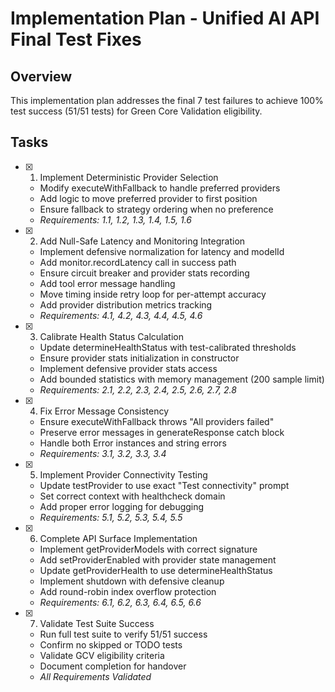 # Implementation Plan - Unified AI API Final Test Fixes

## Overview

This implementation plan addresses the final 7 test failures to achieve 100% test success (51/51 tests) for Green Core Validation eligibility.

## Tasks

- [x] 1. Implement Deterministic Provider Selection

  - Modify executeWithFallback to handle preferred providers
  - Add logic to move preferred provider to first position
  - Ensure fallback to strategy ordering when no preference
  - _Requirements: 1.1, 1.2, 1.3, 1.4, 1.5, 1.6_

- [x] 2. Add Null-Safe Latency and Monitoring Integration

  - Implement defensive normalization for latency and modelId
  - Add monitor.recordLatency call in success path
  - Ensure circuit breaker and provider stats recording
  - Add tool error message handling
  - Move timing inside retry loop for per-attempt accuracy
  - Add provider distribution metrics tracking
  - _Requirements: 4.1, 4.2, 4.3, 4.4, 4.5, 4.6_

- [x] 3. Calibrate Health Status Calculation

  - Update determineHealthStatus with test-calibrated thresholds
  - Ensure provider stats initialization in constructor
  - Implement defensive provider stats access
  - Add bounded statistics with memory management (200 sample limit)
  - _Requirements: 2.1, 2.2, 2.3, 2.4, 2.5, 2.6, 2.7, 2.8_

- [x] 4. Fix Error Message Consistency

  - Ensure executeWithFallback throws "All providers failed"
  - Preserve error messages in generateResponse catch block
  - Handle both Error instances and string errors
  - _Requirements: 3.1, 3.2, 3.3, 3.4_

- [x] 5. Implement Provider Connectivity Testing

  - Update testProvider to use exact "Test connectivity" prompt
  - Set correct context with healthcheck domain
  - Add proper error logging for debugging
  - _Requirements: 5.1, 5.2, 5.3, 5.4, 5.5_

- [x] 6. Complete API Surface Implementation

  - Implement getProviderModels with correct signature
  - Add setProviderEnabled with provider state management
  - Update getProviderHealth to use determineHealthStatus
  - Implement shutdown with defensive cleanup
  - Add round-robin index overflow protection
  - _Requirements: 6.1, 6.2, 6.3, 6.4, 6.5, 6.6_

- [x] 7. Validate Test Suite Success
  - Run full test suite to verify 51/51 success
  - Confirm no skipped or TODO tests
  - Validate GCV eligibility criteria
  - Document completion for handover
  - _All Requirements Validated_

